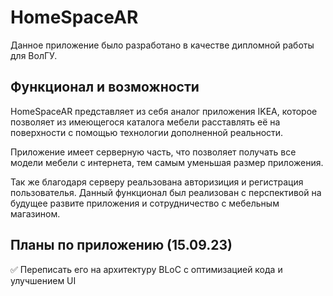 # HomeSpaceAR

Данное приложение было разработано в качестве дипломной работы для ВолГУ.

## Функционал и возможности

HomeSpaceAR представляет из себя аналог приложения IKEA, которое позволяет из имеющегося каталога мебели расставлять её на поверхности с помощью технологии дополненной реальности.

Приложение имеет серверную часть, что позволяет получать все модели мебели с интернета, тем самым уменьшая размер приложения. 

Так же благодаря серверу реальзована авторизиция и регистрация пользователья. Данный функционал был реализован с перспективой на будущее развите приложения и сотрудничество с мебельным магазином.

## Планы по приложению (15.09.23)

✅ Переписать его на архитектуру BLoC с оптимизацией кода и улучшением UI
